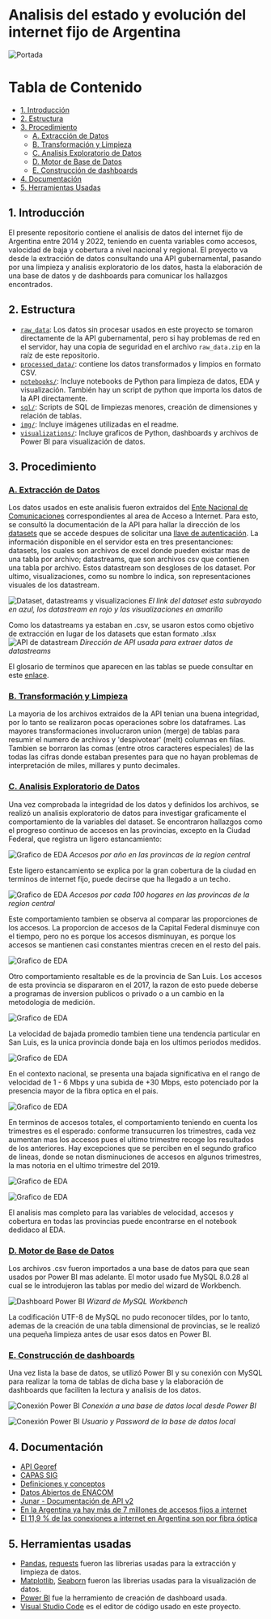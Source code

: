 # Analisis del estado y evolución del internet fijo de Argentina

![Portada](https://raw.githubusercontent.com/cristhianc001/argentinian-telecommunications-analysis/main/img/portada.png)  


# Tabla de Contenido

- [1. Introducción](#1-introduccion)
- [2. Estructura](#2-estructura)
- [3. Procedimiento](#3-procedimiento)
  - [A. Extracción de Datos](#a-extracción-de-datos)
  - [B. Transformación y Limpieza](#b-transformación-y-limpieza)
  - [C. Analisis Exploratorio de Datos](#c-analisis-exploratorio-de-datos)
  - [D. Motor de Base de Datos](#d-motor-de-base-de-datos)
  - [E. Construcción de dashboards](#e-construcción-de-dashboards)
- [4. Documentación](#4-documentación)
- [5. Herramientas Usadas](#5-herramientas-usadas)


## 1. Introducción
El presente repositorio contiene el analisis de datos del internet fijo de Argentina entre 2014 y 2022, teniendo en cuenta variables como accesos, valocidad de baja y cobertura a nivel nacional y regional. El proyecto va desde la extracción de datos consultando una API gubernamental, pasando por una limpieza y analisis exploratorio de los datos, hasta la elaboración de una base de datos y de dashboards para comunicar los hallazgos encontrados.

## 2. Estructura

- [`raw_data`](/raw_data.zip): Los datos sin procesar usados en este proyecto se tomaron directamente de la API gubernamental, pero si hay problemas de red en el servidor, hay una copia de seguridad en el archivo `raw_data.zip` en la raíz de este repositorio.
- [`processed_data/`](processed_data/): contiene los datos transformados y limpios en formato CSV.
- [`notebooks/`](notebooks/): Incluye notebooks de Python para limpieza de datos, EDA y visualización. También hay un script de python que importa los datos de la API directamente.
- [`sql/`](sql/): Scripts de SQL de limpiezas menores, creación de dimensiones y relación de tablas.
- [`img/`](img/): Incluye imágenes utilizadas en el readme.
- [`visualizations/`](visualizations/): Incluye graficos de Python, dashboards y archivos de Power BI para visualización de datos.

## 3. Procedimiento

### [A. Extracción de Datos](notebooks/1.%20Data_Extraction.ipynb)
Los datos usados en este analisis fueron extraidos del [Ente Nacional de Comunicaciones](https://datosabiertos.enacom.gob.ar/dashboards/20000/acceso-a-internet/) correspondientes al area de Acceso a Internet. Para esto, se consultó la documentación de la API para hallar la dirección de los [datasets](https://api.datosabiertos.enacom.gob.ar/api/v2/datasets/?auth_key=AUTH_KEY) que se accede despues de solicitar una [llave de autenticación](https://datosabiertos.enacom.gob.ar/developers/). La información disponible en el servidor esta en tres presentanciones: datasets, los cuales son archivos de excel donde pueden existar mas de una tabla por archivo; datastreams, que son archivos csv que contienen una tabla por archivo. Estos datastream son desgloses de los dataset. Por ultimo, visualizaciones, como su nombre lo indica, son representaciones visuales de los datastream.

![Dataset, datastreams y visualizaciones](https://raw.githubusercontent.com/cristhianc001/argentinian-telecommunications-analysis/main/img/ejemplo-dataset-api.png)
*El link del dataset esta subrayado en azul, los datastream en rojo y las visualizaciones en amarillo*

Como los datastreams ya estaban en .csv, se usaron estos como objetivo de extracción en lugar de los datasets que estan formato .xlsx
![API de datastream](https://raw.githubusercontent.com/cristhianc001/argentinian-telecommunications-analysis/main/img/ejemplo-datastream-api.png)
*Dirección de API usada para extraer datos de datastreams*

El glosario de terminos que aparecen en las tablas se puede consultar en este [enlace](https://www.estadisticaciudad.gob.ar/eyc/publicaciones/anuario_2005/Cd_Cap13/dyc13.htm#:~:text=Dial%2DUp%3A%20son%20conexiones%20que,servicio%20de%20acceso%20a%20Internet).

### [B. Transformación y Limpieza](notebooks/2.%20Data_Wrangling.ipynb)
La mayoria de los archivos extraidos de la API tenian una buena integridad, por lo tanto se realizaron pocas operaciones sobre los dataframes. Las mayores transformaciones involucraron union (merge) de tablas para resumir el numero de archivos y 'despivotear' (melt) columnas en filas. Tambien se borraron las comas (entre otros caracteres especiales) de las todas las cifras donde estaban presentes para que no hayan problemas de interpretación de miles, millares y punto decimales. 

### [C. Analisis Exploratorio de Datos](notebooks/3.%20Exploratory_Data_Analysis.ipynb)
Una vez comprobada la integridad de los datos y definidos los archivos, se realizó un analisis exploratorio de datos para investigar graficamente el comportamiento de la variables del dataset. Se encontraron hallazgos como el progreso continuo de accesos en las provincias, excepto en la Ciudad Federal, que registra un ligero estancamiento:

![Grafico de EDA](https://raw.githubusercontent.com/cristhianc001/argentinian-telecommunications-analysis/main/visualizations/barplot-central-accesos.png)
*Accesos por año en las provincas de la region central*

Este ligero estancamiento se explica por la gran cobertura de la ciudad en terminos de internet fijo, puede decirse que ha llegado a un techo.

![Grafico de EDA](https://raw.githubusercontent.com/cristhianc001/argentinian-telecommunications-analysis/main/visualizations/lineas-central-accesos-100.png)
*Accesos por cada 100 hogares en las provincas de la region central*

Este comportamiento tambien se observa al comparar las proporciones de los accesos. La proporcion de accesos de la Capital Federal disminuye con el tiempo, pero no es porque los accesos disminuyan, es porque los accesos se mantienen casi constantes mientras crecen en el resto del pais.

![Grafico de EDA](https://raw.githubusercontent.com/cristhianc001/argentinian-telecommunications-analysis/main/visualizations/pie-accesos-provincia.png)

Otro comportamiento resaltable es de la provincia de San Luis. Los accesos de esta provincia se dispararon en el 2017, la razon de esto puede deberse a programas de inversion publicos o privado o a un cambio en la metodologia de medición.

![Grafico de EDA](https://raw.githubusercontent.com/cristhianc001/argentinian-telecommunications-analysis/main/visualizations/barplot-cuyo-accesos.png)

La velocidad de bajada promedio tambien tiene una tendencia particular en San Luis, es la unica provincia donde baja en los ultimos periodos medidos.

![Grafico de EDA](https://raw.githubusercontent.com/cristhianc001/argentinian-telecommunications-analysis/main/visualizations/lineas-velocidad-media-cuyo.png)

En el contexto nacional, se presenta una bajada significativa en el rango de velocidad de 1 - 6 Mbps y una subida de +30 Mbps, esto potenciado por la presencia mayor de la fibra optica en el pais.

![Grafico de EDA](https://raw.githubusercontent.com/cristhianc001/argentinian-telecommunications-analysis/main/visualizations/barras-apiladas-velocidad.png)

En terminos de accesos totales, el comportamiento teniendo en cuenta los trimestres es el esperado: conforme transucurren los trimestres, cada vez aumentan mas los accesos pues el ultimo trimestre recoge los resultados de los anteriores. Hay excepciones que se perciben en el segundo grafico de lineas, donde se notan disminuciones de accesos en algunos trimestres, la mas notoria en el ultimo trimestre del 2019.

![Grafico de EDA](https://raw.githubusercontent.com/cristhianc001/argentinian-telecommunications-analysis/main/visualizations/linea-accesos-nacional.png)


![Grafico de EDA](https://raw.githubusercontent.com/cristhianc001/argentinian-telecommunications-analysis/main/visualizations/mapa-accesos-2022.png)

El analisis mas completo para las variables de velocidad, accesos y cobertura en todas las provincias puede encontrarse en el notebook dedidaco al EDA.

### [D. Motor de Base de Datos](sql/)
Los archivos .csv fueron importados a una base de datos para que sean usados por Power BI mas adelante. El motor usado fue MySQL 8.0.28 al cual se le introdujeron las tablas por medio del wizard de Workbench.

![Dashboard Power BI](https://raw.githubusercontent.com/cristhianc001/argentinian-telecommunications-analysis/main/img/wizard-mysql.png)
*Wizard de MySQL Workbench*

La codificación UTF-8 de MySQL no pudo reconocer tildes, por lo tanto, ademas de la creación de una tabla dimensional de provincias, se le realizó una pequeña limpieza antes de usar esos datos en Power BI.


### [E. Construcción de dashboards](visualizations/)
Una vez lista la base de datos, se utilizó Power BI y su conexión con MySQL para realizar la toma de tablas de dicha base y la elaboración de dashboards que faciliten la lectura y analisis de los datos.

![Conexión Power BI](https://raw.githubusercontent.com/cristhianc001/argentinian-telecommunications-analysis/main/img/powerbi-mysql.png)
*Conexión a una base de datos local desde Power BI*

![Conexión Power BI](https://raw.githubusercontent.com/cristhianc001/argentinian-telecommunications-analysis/main/img/powerbi-mysql2.png)
*Usuario y Password de la base de datos local*


## 4. Documentación
- [API Georef](https://datos.gob.ar/dataset/jgm-servicio-normalizacion-datos-geograficos/archivo/jgm_8.1)
- [CAPAS SIG](https://www.ign.gob.ar/NuestrasActividades/InformacionGeoespacial/CapasSIG)
- [Definiciones y conceptos](https://www.estadisticaciudad.gob.ar/eyc/publicaciones/anuario_2005/Cd_Cap13/dyc13.htm#:~:text=Dial-Up:%20son%20conexiones%20que,servicio%20de%20acceso%20a%20Internet)
- [Datos Abiertos de ENACOM](https://datosabiertos.enacom.gob.ar/home)
- [Junar - Documentación de API v2](https://junar.github.io/docs/es/)
- [En la Argentina ya hay más de 7 millones de accesos fijos a internet](https://www.infobae.com/economia/2017/06/13/en-la-argentina-ya-hay-mas-de-7-millones-de-accesos-fijos-a-internet/)
- [El 11,9 % de las conexiones a internet en Argentina son por fibra óptica](https://www.infobae.com/tecno/2020/07/14/el-119-de-las-conexiones-a-internet-en-argentina-son-por-fibra-optica/)

## 5. Herramientas usadas
- [Pandas](https://pandas.pydata.org/docs/), [requests](https://requests.readthedocs.io/en/latest/) fueron las librerias usadas para la extracción y limpieza de datos.
- [Matplotlib](https://matplotlib.org/stable/index.html), [Seaborn](https://seaborn.pydata.org/) fueron las librerias usadas para la visualización de datos.
- [Power BI](https://powerbi.microsoft.com/es-es/) fue la herramiento de creación de dashboard usada.
- [Visual Studio Code](https://code.visualstudio.com/) es el editor de código usado en este proyecto.